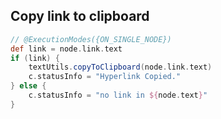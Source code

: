 ## Copy link to clipboard
```groovy
// @ExecutionModes({ON_SINGLE_NODE})
def link = node.link.text
if (link) {
	textUtils.copyToClipboard(node.link.text)
	c.statusInfo = "Hyperlink Copied."
} else {
	c.statusInfo = "no link in ${node.text}"
}
```

